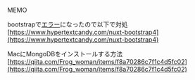 MEMO

bootstrapで[エラー](https://github.com/bootstrap-vue/bootstrap-vue/issues/1949)になったので以下で対処
[https://www.hypertextcandy.com/nuxt-bootstrap4](https://www.hypertextcandy.com/nuxt-bootstrap4)

MacにMongoDBをインストールする方法
[https://qiita.com/Frog_woman/items/f8a70286c7f1c4d5fc02](https://qiita.com/Frog_woman/items/f8a70286c7f1c4d5fc02)